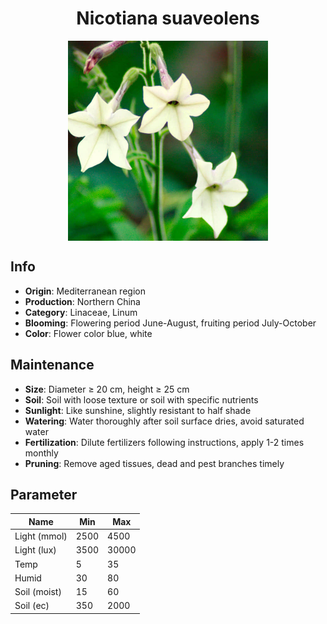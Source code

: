 <h1 align='center'>Nicotiana suaveolens</h1>
<p align="center">
    <img 
        align='center'
        width='320'
        src="../images/nicotiana suaveolens.png" 
        alt='Nicotiana suaveolens' />
</p>

## Info

 - **Origin**: Mediterranean region
 - **Production**: Northern China
 - **Category**: Linaceae, Linum
 - **Blooming**: Flowering period June-August, fruiting period July-October
 - **Color**: Flower color blue, white

## Maintenance

 - **Size**: Diameter ≥ 20 cm, height ≥ 25 cm
 - **Soil**: Soil with loose texture or soil with specific nutrients
 - **Sunlight**: Like sunshine, slightly resistant to half shade
 - **Watering**: Water thoroughly after soil surface dries, avoid saturated water
 - **Fertilization**: Dilute fertilizers following instructions, apply 1-2 times monthly
 - **Pruning**: Remove aged tissues, dead and pest branches timely

## Parameter

| Name         | Min  | Max   |
|--------------|------|-------|
| Light (mmol) | 2500 | 4500  |
| Light (lux)  | 3500 | 30000 |
| Temp         | 5    | 35    |
| Humid        | 30   | 80    |
| Soil (moist) | 15   | 60    |
| Soil (ec)    | 350  | 2000  |